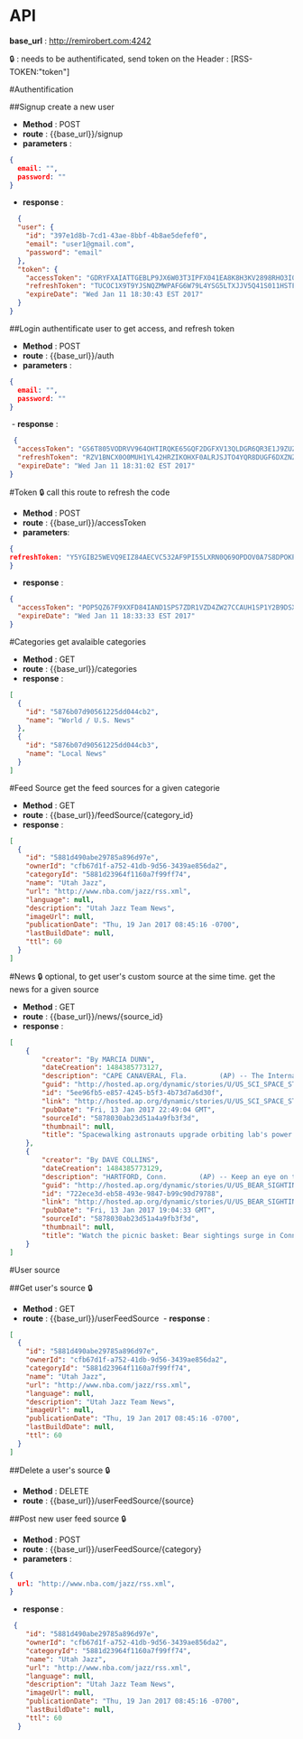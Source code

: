 # API

**base_url** : http://remirobert.com:4242

🔒 : needs to be authentificated, send token on the Header : [RSS-TOKEN:"token"]

#Authentification

##Signup
create a new user

  - **Method**     : POST
  - **route**      : {{base_url}}/signup
  - **parameters** :
```json
{
  email: "",
  password: ""
}
```
  - **response** :
  
```json
  {
  "user": {
    "id": "397e1d8b-7cd1-43ae-8bbf-4b8ae5defef0",
    "email": "user1@gmail.com",
    "password": "email"
  },
  "token": {
    "accessToken": "GDRYFXAIATTGEBLP9JX6W03T3IPFX041EA8K8H3KV2898RHO3I0K7Q994C6G64Z0IMPOB2IOE2CZBO1Y6GHD6DD6I0IIHD4GMDOA1XU49LSG99YV48Y5XL7Z92ERB5PSHM7F91OX8BG1YWW0C083SQI929GFVUXMP7HXATNG8AIS5TUPGWRM3J20CGKGM95GFTUY5SORCPYFFKDAKEW4NG43APIQBHZNSSU3ZQX2AMY5JWA2IBJ52AUER858D31X",
    "refreshToken": "TUCOC1X9T9YJSNQZMWPAFG6W79L4YSG5LTXJJV5Q41S011HSTFMBMTVCD80V2Z6S05PIOZ5FCM2OBC4HF0F2929ZMPONT50E399Y2O4WT5AGLEV6EY40JN124A81HBJF2IT167M6W7HJXCP32O7XXXRICRLVHHHNN4L126VLID8NEWCLB5MZYIZ6VYK1W0MQPL61BU7S0PGJ5Z7TZR7L79ENSK8JBV7N0T4ZPM2PXXJE6O2VZZDETBEVXNR109TH",
    "expireDate": "Wed Jan 11 18:30:43 EST 2017"
  }
}
```
 
##Login
authentificate user to get access, and refresh token

  - **Method**     : POST
  - **route**      : {{base_url}}/auth
  - **parameters** :
```json
{
  email: "",
  password: ""
}
```
  - **response**  :
```json
 {
  "accessToken": "GS6T805VODRVV964OHTIRQKE65GQF2DGFXV13QLDGR6QR3E1J9ZUZSFUTKC2RRFHF92ANGGATI447867NUCYEZYA253HPYSDC4XQZGNHCL6EG1KS7DGG71ANQCM3DAO5FNNE6E1TAQJ15L7SYHA6J17FRF4AQQ50ORU6RGZAL42ZSZ6KRKTSQLERPW0OQ4UC2180HU5RPBZLL8HFWF8KFILTFX454IQMSS22JRNBTNVCJLEH0WZRNOY2JTVWSND3",
  "refreshToken": "RZV1BNCX0O0MUH1YL42HRZIKOHXF0ALRJSJTO4YQR8DUGF6DXZNZCRDHSQDSSF8OF0AEMJSGXKFHJJD7JOWJ3UIGSOUBP4YBW4XDBUZW1EGBCP3VUADP13ITD8PPQ4JZ3KKNH9N7FF1NP60PSD6ME54DHI9B3OLPQCWOYLFHV9UUCOUNCAP9ZFT9E7Y79VDACE93AQM2QF75PRUUOCVB5FX8XEJH1NS57666H0W7D8Q23LQT1MX65UIZ8L4J9G8G",
  "expireDate": "Wed Jan 11 18:31:02 EST 2017"
}
```

#Token 🔒
call this route to refresh the code

  - **Method**    : POST
  - **route**     : {{base_url}}/accessToken
  - **parameters**:
  ```json
{
  refreshToken: "Y5YGIB25WEVQ9EIZ84AECVC532AF9PI55LXRN0Q69OPDOV0A7S8DPOKPKRJZI3RUYO7K3AYDG4UMIM447BYN1BCNR09F295O1INFDNM43EI6T9LTBSW25XGJBVRVJV8VP6KO0497MCRX666R6DG46N9KDFOUAP7B4FTYADSK3ARCFTTG1QSYZ3TJJ7SCJQ3GJD37J2824YN10EF9KNVURHEU5BE4AI4UF59J0M84SS42GJ511IYRQRMUE7PM2ZNE"
}
```
  - **response**  :
```json
{
  "accessToken": "POP5QZ67F9XXFD84IAND1SPS7ZDR1VZD4ZW27CCAUH1SP1Y2B9DSXQE7TNJ516RHXIHZD0FS79F4GZRSFP8H03LJPQXBUJJC3E74O4GX5K0WA137CFE06QQQ97USKVEGB0FZZQOUD3Z2OAK0297Z62YUUFBDRNPKZ3GR4UC1RCCZW6ACMUVWSABEV7OAZIOJGMCGQER3DX2VGOMOH7E951P84JFVC1M5YF0ULB3HH5Y2KRV7XKR983M4C2UJ5H2V",
  "expireDate": "Wed Jan 11 18:33:33 EST 2017"
}
```

#Categories
get avalaible categories

  - **Method**    : GET
  - **route**     : {{base_url}}/categories
  - **response**  :
```json
[
  {
    "id": "5876b07d90561225dd044cb2",
    "name": "World / U.S. News"
  },
  {
    "id": "5876b07d90561225dd044cb3",
    "name": "Local News"
  }
]
```

#Feed Source
get the feed sources for a given categorie

  - **Method**    : GET
  - **route**     : {{base_url}}/feedSource/{category_id}
  - **response**  :
```json
[
  {
    "id": "5881d490abe29785a896d97e",
    "ownerId": "cfb67d1f-a752-41db-9d56-3439ae856da2",
    "categoryId": "5881d23964f1160a7f99ff74",
    "name": "Utah Jazz",
    "url": "http://www.nba.com/jazz/rss.xml",
    "language": null,
    "description": "Utah Jazz Team News",
    "imageUrl": null,
    "publicationDate": "Thu, 19 Jan 2017 08:45:16 -0700",
    "lastBuildDate": null,
    "ttl": 60
  }
]
```

#News
🔒 optional, to get user's custom source at the sime time.
get the news for a given source

  - **Method**    : GET
  - **route**     : {{base_url}}/news/{source_id}
  - **response**  :
```json
[
    {
        "creator": "By MARCIA DUNN",
        "dateCreation": 1484385773127,
        "description": "CAPE CANAVERAL, Fla.        (AP) -- The International Space Station&amp;apos;s solar power grid got three more top-of-the-line batteries Friday during the second spacewalk in a week....",
        "guid": "http://hosted.ap.org/dynamic/stories/U/US_SCI_SPACE_STATION?SITE=OHLIM&SECTION=HOME&TEMPLATE=DEFAULT",
        "id": "5ee96fb5-e857-4245-b5f3-4b73d7a6d30f",
        "link": "http://hosted.ap.org/dynamic/stories/U/US_SCI_SPACE_STATION?SITE=OHLIM&SECTION=HOME&TEMPLATE=DEFAULT",
        "pubDate": "Fri, 13 Jan 2017 22:49:04 GMT",
        "sourceId": "5878030ab23d51a4a9fb3f3d",
        "thumbnail": null,
        "title": "Spacewalking astronauts upgrade orbiting lab's power grid"
    },
    {
        "creator": "By DAVE COLLINS",
        "dateCreation": 1484385773129,
        "description": "HARTFORD, Conn.        (AP) -- Keep an eye on the picnic basket. Bear sightings are surging across Connecticut....",
        "guid": "http://hosted.ap.org/dynamic/stories/U/US_BEAR_SIGHTINGS?SITE=OHLIM&SECTION=HOME&TEMPLATE=DEFAULT",
        "id": "722ece3d-eb58-493e-9847-b99c90d79788",
        "link": "http://hosted.ap.org/dynamic/stories/U/US_BEAR_SIGHTINGS?SITE=OHLIM&SECTION=HOME&TEMPLATE=DEFAULT",
        "pubDate": "Fri, 13 Jan 2017 19:04:33 GMT",
        "sourceId": "5878030ab23d51a4a9fb3f3d",
        "thumbnail": null,
        "title": "Watch the picnic basket: Bear sightings surge in Connecticut"
    }
]
```

#User source

##Get user's source 🔒
  - **Method**    : GET
  - **route**     : {{base_url}}/userFeedSource
  - **response**  :
```json
[
  {
    "id": "5881d490abe29785a896d97e",
    "ownerId": "cfb67d1f-a752-41db-9d56-3439ae856da2",
    "categoryId": "5881d23964f1160a7f99ff74",
    "name": "Utah Jazz",
    "url": "http://www.nba.com/jazz/rss.xml",
    "language": null,
    "description": "Utah Jazz Team News",
    "imageUrl": null,
    "publicationDate": "Thu, 19 Jan 2017 08:45:16 -0700",
    "lastBuildDate": null,
    "ttl": 60
  }
]
```

##Delete a user's source 🔒
  - **Method**    : DELETE
  - **route**     : {{base_url}}/userFeedSource/{source}

##Post new user feed source 🔒
  - **Method**     : POST
  - **route**      : {{base_url}}/userFeedSource/{category}
  - **parameters** :
```json
{
  url: "http://www.nba.com/jazz/rss.xml",
}
```
  - **response** :
  
```json
 {
    "id": "5881d490abe29785a896d97e",
    "ownerId": "cfb67d1f-a752-41db-9d56-3439ae856da2",
    "categoryId": "5881d23964f1160a7f99ff74",
    "name": "Utah Jazz",
    "url": "http://www.nba.com/jazz/rss.xml",
    "language": null,
    "description": "Utah Jazz Team News",
    "imageUrl": null,
    "publicationDate": "Thu, 19 Jan 2017 08:45:16 -0700",
    "lastBuildDate": null,
    "ttl": 60
  }
```
